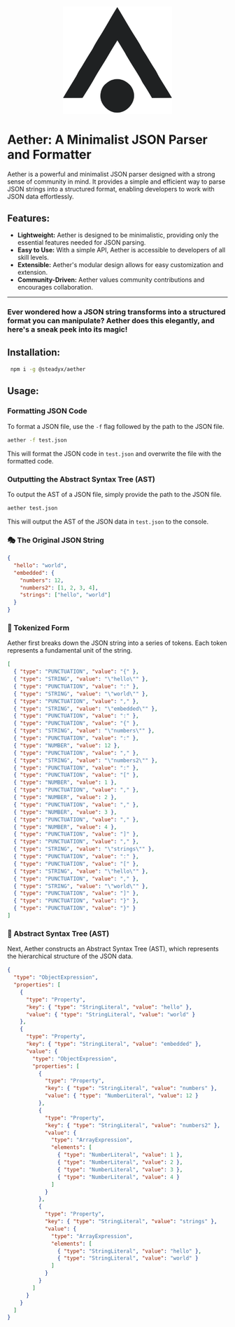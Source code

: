 <div align="center">
  <img src="./aether.svg" alt="Aether Logo" width="250" />
</div>

# Aether: A Minimalist JSON Parser and Formatter

Aether is a powerful and minimalist JSON parser designed with a strong sense of community in mind. It provides a simple and efficient way to parse JSON strings into a structured format, enabling developers to work with JSON data effortlessly.

## Features:
- **Lightweight:** Aether is designed to be minimalistic, providing only the essential features needed for JSON parsing.
- **Easy to Use:** With a simple API, Aether is accessible to developers of all skill levels.
- **Extensible:** Aether's modular design allows for easy customization and extension.
- **Community-Driven:** Aether values community contributions and encourages collaboration.

---

### Ever wondered how a JSON string transforms into a structured format you can manipulate? Aether does this elegantly, and here's a sneak peek into its magic!


## Installation:
 ```bash
  npm i -g @steadyx/aether
 ```

## Usage:

### Formatting JSON Code
To format a JSON file, use the `-f` flag followed by the path to the JSON file.

```bash
aether -f test.json
```

This will format the JSON code in `test.json` and overwrite the file with the formatted code.

### Outputting the Abstract Syntax Tree (AST)
To output the AST of a JSON file, simply provide the path to the JSON file.

```bash
aether test.json
```

This will output the AST of the JSON data in `test.json` to the console.



### 🎭 The Original JSON String


```json
{
  "hello": "world",
  "embedded": {
    "numbers": 12,
    "numbers2": [1, 2, 3, 4],
    "strings": ["hello", "world"]
  }
}
```

### 🎨 Tokenized Form

Aether first breaks down the JSON string into a series of tokens. Each token represents a fundamental unit of the string.

```json
[
  { "type": "PUNCTUATION", "value": "{" },
  { "type": "STRING", "value": "\"hello\"" },
  { "type": "PUNCTUATION", "value": ":" },
  { "type": "STRING", "value": "\"world\"" },
  { "type": "PUNCTUATION", "value": "," },
  { "type": "STRING", "value": "\"embedded\"" },
  { "type": "PUNCTUATION", "value": ":" },
  { "type": "PUNCTUATION", "value": "{" },
  { "type": "STRING", "value": "\"numbers\"" },
  { "type": "PUNCTUATION", "value": ":" },
  { "type": "NUMBER", "value": 12 },
  { "type": "PUNCTUATION", "value": "," },
  { "type": "STRING", "value": "\"numbers2\"" },
  { "type": "PUNCTUATION", "value": ":" },
  { "type": "PUNCTUATION", "value": "[" },
  { "type": "NUMBER", "value": 1 },
  { "type": "PUNCTUATION", "value": "," },
  { "type": "NUMBER", "value": 2 },
  { "type": "PUNCTUATION", "value": "," },
  { "type": "NUMBER", "value": 3 },
  { "type": "PUNCTUATION", "value": "," },
  { "type": "NUMBER", "value": 4 },
  { "type": "PUNCTUATION", "value": "]" },
  { "type": "PUNCTUATION", "value": "," },
  { "type": "STRING", "value": "\"strings\"" },
  { "type": "PUNCTUATION", "value": ":" },
  { "type": "PUNCTUATION", "value": "[" },
  { "type": "STRING", "value": "\"hello\"" },
  { "type": "PUNCTUATION", "value": "," },
  { "type": "STRING", "value": "\"world\"" },
  { "type": "PUNCTUATION", "value": "]" },
  { "type": "PUNCTUATION", "value": "}" },
  { "type": "PUNCTUATION", "value": "}" }
]
```

### 🌳 Abstract Syntax Tree (AST)

Next, Aether constructs an Abstract Syntax Tree (AST), which represents the hierarchical structure of the JSON data.

```json
{
  "type": "ObjectExpression",
  "properties": [
    {
      "type": "Property",
      "key": { "type": "StringLiteral", "value": "hello" },
      "value": { "type": "StringLiteral", "value": "world" }
    },
    {
      "type": "Property",
      "key": { "type": "StringLiteral", "value": "embedded" },
      "value": {
        "type": "ObjectExpression",
        "properties": [
          {
            "type": "Property",
            "key": { "type": "StringLiteral", "value": "numbers" },
            "value": { "type": "NumberLiteral", "value": 12 }
          },
          {
            "type": "Property",
            "key": { "type": "StringLiteral", "value": "numbers2" },
            "value": {
              "type": "ArrayExpression",
              "elements": [
                { "type": "NumberLiteral", "value": 1 },
                { "type": "NumberLiteral", "value": 2 },
                { "type": "NumberLiteral", "value": 3 },
                { "type": "NumberLiteral", "value": 4 }
              ]
            }
          },
          {
            "type": "Property",
            "key": { "type": "StringLiteral", "value": "strings" },
            "value": {
              "type": "ArrayExpression",
              "elements": [
                { "type": "StringLiteral", "value": "hello" },
                { "type": "StringLiteral", "value": "world" }
              ]
            }
          }
        ]
      }
    }
  ]
}
```
